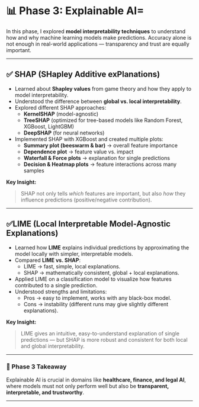 # 📊 Phase 3: Explainable AI=

In this phase, I explored **model interpretability techniques** to understand how and why machine learning models make predictions. Accuracy alone is not enough in real-world applications — transparency and trust are equally important.

---

## ✅  SHAP (SHapley Additive exPlanations)
- Learned about **Shapley values** from game theory and how they apply to model interpretability.  
- Understood the difference between **global vs. local interpretability**.  
- Explored different SHAP approaches:
  - **KernelSHAP** (model-agnostic)  
  - **TreeSHAP** (optimized for tree-based models like Random Forest, XGBoost, LightGBM)  
  - **DeepSHAP** (for neural networks)  
- Implemented SHAP with XGBoost and created multiple plots:
  - **Summary plot (beeswarm & bar)** → overall feature importance  
  - **Dependence plot** → feature value vs. impact  
  - **Waterfall & Force plots** → explanation for single predictions  
  - **Decision & Heatmap plots** → feature interactions across many samples  

**Key Insight:**  
> SHAP not only tells *which* features are important, but also *how* they influence predictions (positive/negative contribution).

---

## ✅LIME (Local Interpretable Model-Agnostic Explanations)
- Learned how **LIME** explains individual predictions by approximating the model locally with simpler, interpretable models.  
- Compared **LIME vs. SHAP**:
  - LIME → fast, simple, local explanations.  
  - SHAP → mathematically consistent, global + local explanations.  
- Applied LIME on a classification model to visualize how features contributed to a single prediction.  
- Understood strengths and limitations:
  - Pros → easy to implement, works with any black-box model.  
  - Cons → instability (different runs may give slightly different explanations).  

**Key Insight:**  
> LIME gives an intuitive, easy-to-understand explanation of single predictions — but SHAP is more robust and consistent for both local and global interpretability.

---

### 📌 Phase 3 Takeaway
Explainable AI is crucial in domains like **healthcare, finance, and legal AI**, where models must not only perform well but also be **transparent, interpretable, and trustworthy**.  

---
